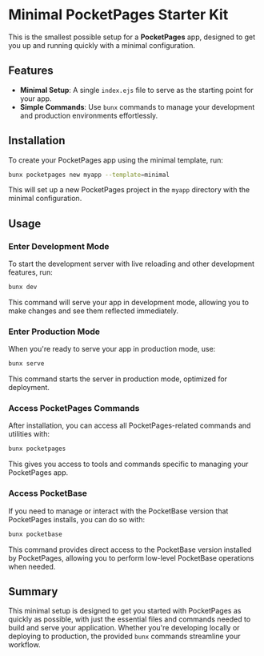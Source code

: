# Minimal PocketPages Starter Kit

This is the smallest possible setup for a **PocketPages** app, designed to get you up and running quickly with a minimal configuration.

## Features

- **Minimal Setup**: A single `index.ejs` file to serve as the starting point for your app.
- **Simple Commands**: Use `bunx` commands to manage your development and production environments effortlessly.

## Installation

To create your PocketPages app using the minimal template, run:

```bash
bunx pocketpages new myapp --template=minimal
```

This will set up a new PocketPages project in the `myapp` directory with the minimal configuration.

## Usage

### Enter Development Mode

To start the development server with live reloading and other development features, run:

```bash
bunx dev
```

This command will serve your app in development mode, allowing you to make changes and see them reflected immediately.

### Enter Production Mode

When you're ready to serve your app in production mode, use:

```bash
bunx serve
```

This command starts the server in production mode, optimized for deployment.

### Access PocketPages Commands

After installation, you can access all PocketPages-related commands and utilities with:

```bash
bunx pocketpages
```

This gives you access to tools and commands specific to managing your PocketPages app.

### Access PocketBase

If you need to manage or interact with the PocketBase version that PocketPages installs, you can do so with:

```bash
bunx pocketbase
```

This command provides direct access to the PocketBase version installed by PocketPages, allowing you to perform low-level PocketBase operations when needed.

## Summary

This minimal setup is designed to get you started with PocketPages as quickly as possible, with just the essential files and commands needed to build and serve your application. Whether you're developing locally or deploying to production, the provided `bunx` commands streamline your workflow.
